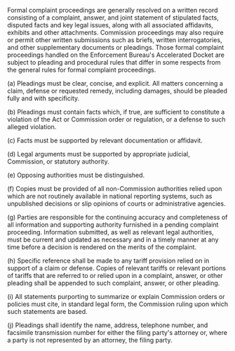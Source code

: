 Formal complaint proceedings are generally resolved on a written record consisting of a complaint, answer, and joint statement of stipulated facts, disputed facts and key legal issues, along with all associated affidavits, exhibits and other attachments. Commission proceedings may also require or permit other written submissions such as briefs, written interrogatories, and other supplementary documents or pleadings. Those formal complaint proceedings handled on the Enforcement Bureau's Accelerated Docket are subject to pleading and procedural rules that differ in some respects from the general rules for formal complaint proceedings.

(a) Pleadings must be clear, concise, and explicit. All matters concerning a claim, defense or requested remedy, including damages, should be pleaded fully and with specificity.
                                    

(b) Pleadings must contain facts which, if true, are sufficient to constitute a violation of the Act or Commission order or regulation, or a defense to such alleged violation.

(c) Facts must be supported by relevant documentation or affidavit.

(d) Legal arguments must be supported by appropriate judicial, Commission, or statutory authority.

(e) Opposing authorities must be distinguished.

(f) Copies must be provided of all non-Commission authorities relied upon which are not routinely available in national reporting systems, such as unpublished decisions or slip opinions of courts or administrative agencies.

(g) Parties are responsible for the continuing accuracy and completeness of all information and supporting authority furnished in a pending complaint proceeding. Information submitted, as well as relevant legal authorities, must be current and updated as necessary and in a timely manner at any time before a decision is rendered on the merits of the complaint.

(h) Specific reference shall be made to any tariff provision relied on in support of a claim or defense. Copies of relevant tariffs or relevant portions of tariffs that are referred to or relied upon in a complaint, answer, or other pleading shall be appended to such complaint, answer, or other pleading.

(i) All statements purporting to summarize or explain Commission orders or policies must cite, in standard legal form, the Commission ruling upon which such statements are based.

(j) Pleadings shall identify the name, address, telephone number, and facsimile transmission number for either the filing party's attorney or, where a party is not represented by an attorney, the filing party.


